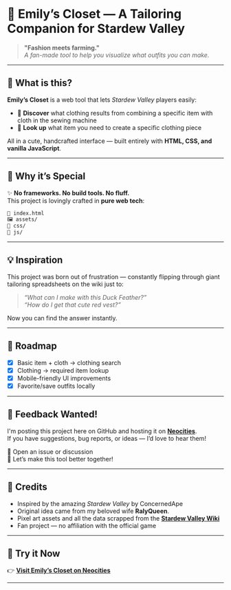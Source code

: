 # 🧵 Emily’s Closet — A Tailoring Companion for Stardew Valley

> **"Fashion meets farming."**  
> *A fan-made tool to help you visualize what outfits you can make.*

---

## 🎯 What is this?

**Emily’s Closet** is a web tool that lets *Stardew Valley* players easily:

- 👗 **Discover** what clothing results from combining a specific item with cloth in the sewing machine
- 🧣 **Look up** what item you need to create a specific clothing piece

All in a cute, handcrafted interface — built entirely with **HTML, CSS, and vanilla JavaScript**.

---

## 🌟 Why it’s Special

✨ **No frameworks. No build tools. No fluff.**  
This project is lovingly crafted in **pure web tech**:

```bash
📁 index.html
🖼 assets/
🎨 css/
📜 js/
```

---

## 💡 Inspiration

This project was born out of frustration — constantly flipping through giant tailoring spreadsheets on the wiki just to:

> *“What can I make with this Duck Feather?”*  
> *“How do I get that cute red vest?”*

Now you can find the answer instantly.

---

## 🚧 Roadmap

- [x] Basic item + cloth → clothing search
- [x] Clothing → required item lookup
- [x] Mobile-friendly UI improvements
- [x] Favorite/save outfits locally

---

## 🙋 Feedback Wanted!

I'm posting this project here on GitHub and hosting it on **[Neocities](https://emilys-closet.neocities.org)**.  
If you have suggestions, bug reports, or ideas — I’d love to hear them!

💬 Open an issue or discussion  
🌱 Let’s make this tool better together!

---

## 🎀 Credits

- Inspired by the amazing *Stardew Valley* by ConcernedApe
- Original idea came from my beloved wife **RalyQueen**.
- Pixel art assets and all the data scrapped from the **[Stardew Valley Wiki](https://stardewvalleywiki.com)**
- Fan project — no affiliation with the official game

---

## 🧵 Try it Now

👉 [**Visit Emily’s Closet on Neocities**](https://emilys-closet.neocities.org)

---
